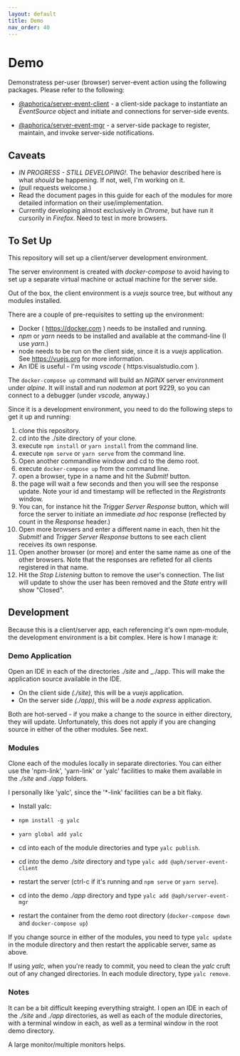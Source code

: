 ```yaml
---
layout: default
title: Demo
nav_order: 40
---
```

# Demo

Demonstratess per-user (browser) server-event action using the following
packages.  Please refer to the following:

- [@aphorica/server-event-client](server-event-client.html) - a
  client-side package to instantiate an _EventSource_ object and
  initiate and connections for server-side events.

- [@aphorica/server-event-mgr](server-event-mgr.html) - a server-side
  package to register, maintain, and invoke server-side notifications.

## Caveats
- _IN PROGRESS - STILL DEVELOPING!_.  The behavior described here
  is what _should_ be happening.  If not, well, I'm working on it.
- (pull requests welcome.)
- Read the document pages in this guide for each of the modules for more    detailed information on their use/implementation.
- Currently developing almost exclusively in _Chrome_, but have
  run it cursorily in _Firefox_.  Need to test in more browsers.

## To Set Up
This repository will set up a client/server development environment.

The server environment is created with _docker-compose_ to avoid
having to set up a separate virtual machine or actual machine for
the server side.

Out of the box, the client environment is a _vuejs_ source tree, but without any modules installed.

There are a couple of pre-requisites to setting up the environment:
- Docker ( https://docker.com ) needs to be installed and running.
- _npm_ or _yarn_ needs to be installed and available at the command-line   (I use _yarn_.)
- node needs to be run on the client side, since it is a _vuejs_
  application.  See https://vuejs.org for more information.
- An IDE is useful - I'm using _vscode_ ( https:visualstudio.com ).

The `docker-compose up` command will build an _NGINX_ server environment
under _alpine_.  It will install and run _nodemon_ at port 9229, so you can connect to a debugger (under _vscode,_ anyway.)

Since it is a development environment, you need to do the following
steps to get it up and running:

1. clone this repository.
2. cd into the ./site directory of your clone.
3. execute `npm install` or `yarn install` from the command line.
4. execute `npm serve` or `yarn serve` from the command line.
4. Open another commandline window and cd to the demo root.
5. execute `docker-compose up` from the command line.
6. open a browser, type in a name and hit the _Submit!_ button.
7. the page will wait a few seconds and then you will see the
   response update.  Note your id and timestamp will be reflected
   in the _Registrants_ window.
8. You can, for instance hit the _Trigger Server Response_ button,
   which will force the server to initiate an immediate _ad hoc_
   response (reflected by count in the _Response_ header.)
9. Open more browsers and enter a different name in each, then hit
   the _Submit!_ and _Trigger Server Response_ buttons to see each
   client receives its own response.
10. Open another browser (or more) and enter the same name as one
    of the other browsers.  Note that the responses are refleted
    for all clients registered in that name.
11. Hit the _Stop Listening_ button to remove the user's connection.
    The list will update to show the user has been removed and the
    _State_ entry will show "Closed".

## Development
Because this is a client/server app, each referencing it's own npm-module, the development environment is a bit complex.  Here is how I manage it:

### Demo Application
Open an IDE in each of the directories _./site_ and _./app.  This will
make the application source available in the IDE.

- On the client side _(./site)_, this will be a _vuejs_ application.
- On the server side _(./app)_, this will be a _node express_ application.

Both are hot-served - if you make a change to the source in either
directory, they will update.  Unfortunately, this does not apply if you are changing source in either of the other modules.  See next.

### Modules
Clone each of the modules locally in separate directories.  You can either use the 'npm-link', 'yarn-link' or 'yalc' facilities to make them available in the _./site_ and _./app_ folders.

I personally like 'yalc', since the '*-link' facilities can be a bit flaky.

- Install yalc:
 - `npm install -g yalc`
 - `yarn global add yalc`

- cd into each of the module directories and type `yalc publish`.
- cd into the demo _./site_ directory and type `yalc add @aph/server-event-client`
- restart the server (ctrl-c if it's running and `npm serve` or `yarn serve`).
- cd into the demo _./app_ directory and type `yalc add @aph/server-event-mgr`
- restart the container from the demo root directory (`docker-compose down` and `docker-compose up`)

If you change source in either of the modules, you need to type `yalc update` in the module directory and then restart the applicable server, same as above.

If using _yalc_, when you're ready to commit, you need to clean the _yalc_ cruft out of any changed directories.  In each module directory, type `yalc remove`.

### Notes
It can be a bit difficult keeping everything straight.  I open an IDE in each of the _./site_ and _./app_ directories, as well as each of the module directories, with a terminal window in each, as well as a terminal window in the root demo directory.

A large monitor/multiple monitors helps.



